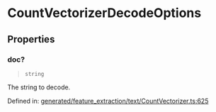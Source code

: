 # CountVectorizerDecodeOptions

## Properties

### doc?

> `string`

The string to decode.

Defined in:  [generated/feature\_extraction/text/CountVectorizer.ts:625](https://github.com/transitive-bullshit/scikit-learn-ts/blob/122b3c0/packages/sklearn/src/generated/feature_extraction/text/CountVectorizer.ts#L625)
